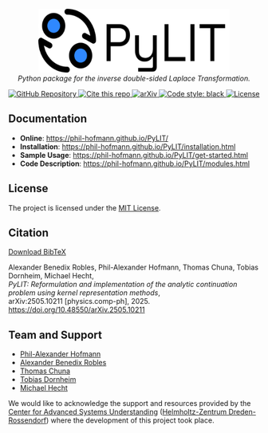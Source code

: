 <p align="center">
    <img src="docs/source/logo-1525.png" height="128" width="384"/>
    <br>
    <i>Python package for the inverse double-sided Laplace Transformation.</i>
</p>

<p align="center">
  <a href="https://github.com/phil-hofmann/pylit">
    <img src="https://img.shields.io/badge/GitHub-pylit-blue?logo=github" alt="GitHub Repository">
  </a>
  <a href="./CITATION.cff">
    <img src="https://img.shields.io/badge/Cite-this%20repository-blue" alt="Cite this repo">
  </a>
  <a href="https://doi.org/10.48550/arXiv.2505.10211">
    <img src="https://img.shields.io/badge/arXiv-2505.10211-green.svg" alt="arXiv">
  </a>
  <a href="https://github.com/psf/black">
    <img src="https://img.shields.io/badge/code%20style-black-000000.svg" alt="Code style: black">
  </a>
  <a href="https://choosealicense.com/licenses/mit/">
    <img src="https://img.shields.io/github/license/phil-hofmann/pylit" alt="License">
  </a>
</p>

## Documentation

- **Online**: https://phil-hofmann.github.io/PyLIT/
- **Installation**: https://phil-hofmann.github.io/PyLIT/installation.html
- **Sample Usage**: https://phil-hofmann.github.io/PyLIT/get-started.html
- **Code Description**: https://phil-hofmann.github.io/PyLIT/modules.html

## License

The project is licensed under the [MIT License](./LICENSE.txt).

## Citation

[Download BibTeX](./PyLIT.bib)

Alexander Benedix Robles, Phil-Alexander Hofmann, Thomas Chuna, Tobias Dornheim, Michael Hecht,  
*PyLIT: Reformulation and implementation of the analytic continuation problem using kernel representation methods*,  
arXiv:2505.10211 [physics.comp-ph], 2025. https://doi.org/10.48550/arXiv.2505.10211

## Team and Support

- [Phil-Alexander Hofmann](https://github.com/philippocalippo/)
- [Alexander Benedix Robles](https://github.com/alexanderbenedix/)
- [Thomas Chuna](https://github.com/chunatho)
- [Tobias Dornheim](https://github.com/todor90)
- [Michael Hecht](https://github.com/mikeypice)

We would like to acknowledge the support and resources provided by the 
[Center for Advanced Systems Understanding](https://www.casus.science/) 
([Helmholtz-Zentrum Dreden-Rossendorf](https://www.hzdr.de/)) 
where the development of this project took place.
